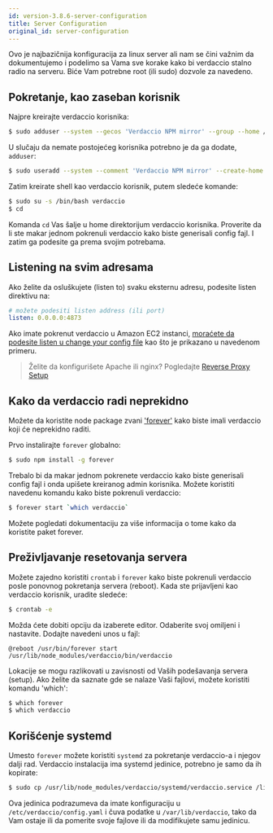 ```yaml
---
id: version-3.8.6-server-configuration
title: Server Configuration
original_id: server-configuration
---
```


Ovo je najbazičnija konfiguracija za linux server ali nam se čini važnim da dokumentujemo i podelimo sa Vama sve korake kako bi verdaccio stalno radio na serveru. Biće Vam potrebne root (ili sudo) dozvole za navedeno.

## Pokretanje, kao zaseban korisnik

Najpre kreirajte verdaccio korisnika:

```bash
$ sudo adduser --system --gecos 'Verdaccio NPM mirror' --group --home /var/lib/verdaccio verdaccio
```

U slučaju da nemate postojećeg korisnika potrebno je da ga dodate, `adduser`:

```bash
$ sudo useradd --system --comment 'Verdaccio NPM mirror' --create-home --home-dir /var/lib/verdaccio --shell /sbin/nologin verdaccio
```

Zatim kreirate shell kao verdaccio korisnik, putem sledeće komande:

```bash
$ sudo su -s /bin/bash verdaccio
$ cd
```

Komanda `cd` Vas šalje u home direktorijum verdaccio korisnika. Proverite da li ste makar jednom pokrenuli verdaccio kako biste generisali config fajl. I zatim ga podesite ga prema svojim potrebama.

## Listening na svim adresama

Ako želite da osluškujete (listen to) svaku eksternu adresu, podesite listen direktivu na:

```yaml
# možete podesiti listen address (ili port)
listen: 0.0.0.0:4873
```

Ako imate pokrenut verdaccio u Amazon EC2 instanci, [moraćete da podesite listen u change your config file](https://github.com/verdaccio/verdaccio/issues/314#issuecomment-327852203) kao što je prikazano u navedenom primeru.

> Želite da konfigurišete Apache ili nginx? Pogledajte [Reverse Proxy Setup](reverse-proxy.md)

## Kako da verdaccio radi neprekidno

Možete da koristite node package zvani ['forever'](https://github.com/nodejitsu/forever) kako biste imali verdaccio koji će neprekidno raditi.

Prvo instalirajte `forever` globalno:

```bash
$ sudo npm install -g forever
```

Trebalo bi da makar jednom pokrenete verdaccio kako biste generisali config fajl i onda upišete kreiranog admin korisnika. Možete koristiti navedenu komandu kako biste pokrenuli verdaccio:

```bash
$ forever start `which verdaccio`
```

Možete pogledati dokumentaciju za više informacija o tome kako da koristite paket forever.

## Preživljavanje resetovanja servera

Možete zajedno koristiti `crontab` i `forever` kako biste pokrenuli verdaccio posle ponovnog pokretanja servera (reboot). Kada ste prijavljeni kao verdaccio korisnik, uradite sledeće:

```bash
$ crontab -e
```

Možda ćete dobiti opciju da izaberete editor. Odaberite svoj omiljeni i nastavite. Dodajte navedeni unos u fajl:

    @reboot /usr/bin/forever start /usr/lib/node_modules/verdaccio/bin/verdaccio
    

Lokacije se mogu razlikovati u zavisnosti od Vaših podešavanja servera (setup). Ako želite da saznate gde se nalaze Vaši fajlovi, možete koristiti komandu 'which':

```bash
$ which forever
$ which verdaccio
```

## Korišćenje systemd

Umesto `forever` možete koristiti `systemd` za pokretanje verdaccio-a i njegov dalji rad. Verdaccio instalacija ima systemd jedinice, potrebno je samo da ih kopirate:

```bash
$ sudo cp /usr/lib/node_modules/verdaccio/systemd/verdaccio.service /lib/systemd/system/ && sudo systemctl daemon-reload
```

Ova jedinica podrazumeva da imate konfiguraciju u `/etc/verdaccio/config.yaml` i čuva podatke u `/var/lib/verdaccio`, tako da Vam ostaje ili da pomerite svoje fajlove ili da modifikujete samu jedinicu.